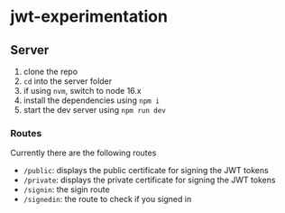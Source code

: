 # jwt-experimentation

## Server

1. clone the repo
1. `cd` into the server folder
1. if using `nvm`, switch to node 16.x
1. install the dependencies using `npm i`
1. start the dev server using `npm run dev`

### Routes

Currently there are the following routes
- `/public`: displays the public certificate for signing the JWT tokens
- `/private`: displays the private certificate for signing the JWT tokens
- `/signin`: the sigin route
- `/signedin`: the route to check if you signed in
